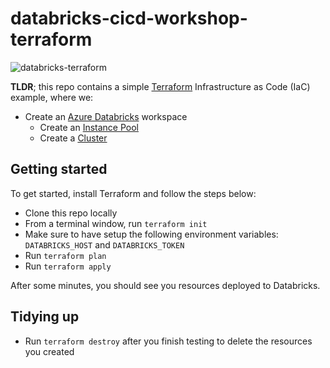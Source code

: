 # databricks-cicd-workshop-terraform

![databricks-terraform](https://www.falekmiah.com/images/portfolio/terraform-databricks-labs/terraform-adb-labs-featured.png)

**TLDR**; this repo contains a simple [Terraform](https://registry.terraform.io/providers/databricks/databricks/latest/docs) Infrastructure as Code (IaC) example, where we:

* Create an [Azure Databricks](https://azure.microsoft.com/en-us/products/databricks/) workspace
  * Create an [Instance Pool](https://learn.microsoft.com/en-us/azure/databricks/clusters/pools)
  * Create a [Cluster](https://learn.microsoft.com/en-us/azure/databricks/clusters/)

## Getting started

To get started, install Terraform and follow the steps below:

* Clone this repo locally
* From a terminal window, run `terraform init`
* Make sure to have setup the following environment variables: `DATABRICKS_HOST` and `DATABRICKS_TOKEN`
* Run `terraform plan`
* Run `terraform apply`

After some minutes, you should see you resources deployed to Databricks.

## Tidying up

* Run `terraform destroy` after you finish testing to delete the resources you created
